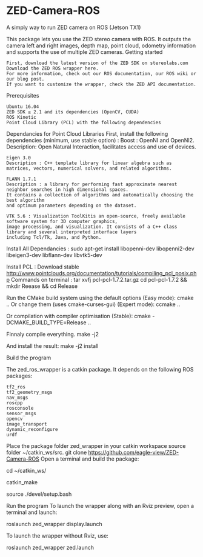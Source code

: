 # ZED-Camera-ROS
A simply way to run ZED camera on ROS (Jetson TX1)

This package lets you use the ZED stereo camera with ROS. It outputs the camera left and right images, depth map, point cloud, odometry information and supports the use of multiple ZED cameras.
Getting started

    First, download the latest version of the ZED SDK on stereolabs.com
    Download the ZED ROS wrapper here.
    For more information, check out our ROS documentation, our ROS wiki or our blog post. 
    If you want to customize the wrapper, check the ZED API documentation.

Prerequisites

    Ubuntu 16.04
    ZED SDK ≥ 2.1 and its dependencies (OpenCV, CUDA)
    ROS Kinetic
    Point Cloud Library (PCL) with the following dependencies
    
Dependancies for Point Cloud Libraries
   First, install the following dependencies (minimum, use stable option) :
    Boost : OpenNI and OpenNI2.
    Description: Open Natural Interaction, facilitates access and use of devices.
    
    Eigen 3.0
    Description : C++ template library for linear algebra such as matrices, vectors, numerical solvers, and related algorithms.
    
    FLANN 1.7.1
    Description : a library for performing fast approximate nearest neighbor searches in high dimensional spaces. 
    It contains a collection of algorithms and automatically choosing the best algorithm 
    and optimum parameters depending on the dataset.
    
    VTK 5.6 : Visualization ToolKitis an open-source, freely available software system for 3D computer graphics, 
    image processing, and visualization. It consists of a C++ class library and several interpreted interface layers
    including Tcl/Tk, Java, and Python.
 
 Install All Dependancies :
    sudo apt-get install libopenni-dev libopenni2-dev libeigen3-dev libflann-dev libvtk5-dev
 
  Install PCL :
Download stable http://www.pointclouds.org/documentation/tutorials/compiling_pcl_posix.php
Commands on terminal :
  tar xvfj pcl-pcl-1.7.2.tar.gz
  cd pcl-pcl-1.7.2 && mkdir Reease && cd Release
  
Run the CMake build system using the default options (Easy mode):
  cmake ..
Or change them (uses cmake-curses-gui) (Expert mode):
  ccmake ..

Or compilation with compiler optimisation (Stable):
  cmake -DCMAKE_BUILD_TYPE=Release ..

Finnaly compile everything.
  make -j2

And install the result:
  make -j2 install


Build the program

The zed_ros_wrapper is a catkin package. It depends on the following ROS packages:

    tf2_ros
    tf2_geometry_msgs
    nav_msgs
    roscpp
    rosconsole
    sensor_msgs
    opencv
    image_transport
    dynamic_reconfigure
    urdf

Place the package folder zed_wrapper in your catkin workspace source folder ~/catkin_ws/src.
  git clone https://github.com/eagle-view/ZED-Camera-ROS
Open a terminal and build the package:

  cd ~/catkin_ws/
  
  catkin_make
  
  source ./devel/setup.bash

Run the program
To launch the wrapper along with an Rviz preview, open a terminal and launch:

roslaunch zed_wrapper display.launch

To launch the wrapper without Rviz, use:

roslaunch zed_wrapper zed.launch
